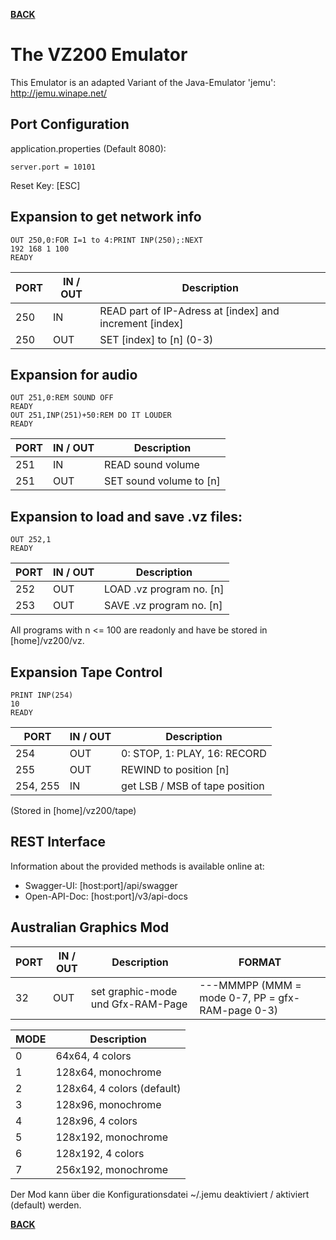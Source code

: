 **[BACK](README.md)**
# <a name="emulator">The VZ200 Emulator</a>

This Emulator is an adapted Variant of the Java-Emulator 'jemu': http://jemu.winape.net/

## Port Configuration

application.properties (Default 8080):

```
server.port = 10101
```

Reset Key: [ESC]

## Expansion to get network info

```basic
OUT 250,0:FOR I=1 to 4:PRINT INP(250);:NEXT
192 168 1 100
READY
```

PORT | IN / OUT | Description
-----|----------|-------------
250  | IN       | READ part of IP-Adress at [index] and increment [index]
250  | OUT      | SET [index] to [n] (0-3)

## Expansion for audio

```basic
OUT 251,0:REM SOUND OFF
READY
OUT 251,INP(251)+50:REM DO IT LOUDER
READY
```

PORT | IN / OUT | Description
-----|----------|-------------
251  | IN       | READ sound volume
251  | OUT      | SET sound volume to [n]

## Expansion to load and save .vz files:

```basic
OUT 252,1
READY
```

PORT | IN / OUT | Description
-----|----------|-------------
252  | OUT      | LOAD .vz program no. [n]
253  | OUT      | SAVE .vz program no. [n]

All programs with n <= 100 are readonly and have be stored in [home]/vz200/vz.

## Expansion Tape Control

```basic
PRINT INP(254)
10
READY
```

PORT | IN / OUT | Description
-----|----------|-------------
254  | OUT      | 0: STOP, 1: PLAY, 16: RECORD
255  | OUT      | REWIND to position [n]
254, 255  | IN  | get LSB / MSB of tape position

(Stored in [home]/vz200/tape)

## REST Interface

Information about the provided methods is available online at:

* Swagger-UI: [host:port]/api/swagger
* Open-API-Doc: [host:port]/v3/api-docs

## Australian Graphics Mod

PORT | IN / OUT | Description                       | FORMAT    
-----|----------|-----------------------------------|--------------------------------------------------
32   | OUT      | set graphic-mode und Gfx-RAM-Page | ---MMMPP (MMM = mode 0-7, PP = gfx-RAM-page 0-3)

| MODE  | Description
|-------|--------------------------------
| 0     | 64x64, 4 colors
| 1     | 128x64, monochrome
| 2     | 128x64, 4 colors (default)
| 3     | 128x96, monochrome
| 4     | 128x96, 4 colors
| 5     | 128x192, monochrome
| 6     | 128x192, 4 colors
| 7     | 256x192, monochrome

Der Mod kann über die Konfigurationsdatei ~/.jemu deaktiviert / aktiviert (default) werden.

**[BACK](README.md)**
